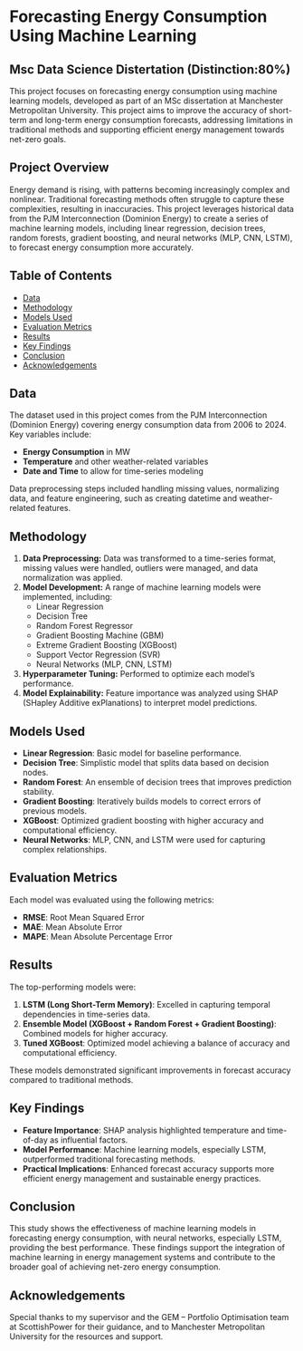 # Forecasting Energy Consumption Using Machine Learning
## Msc Data Science Distertation (Distinction:80%)

This project focuses on forecasting energy consumption using machine learning models, developed as part of an MSc dissertation at Manchester Metropolitan University. This project aims to improve the accuracy of short-term and long-term energy consumption forecasts, addressing limitations in traditional methods and supporting efficient energy management towards net-zero goals.

## Project Overview

Energy demand is rising, with patterns becoming increasingly complex and nonlinear. Traditional forecasting methods often struggle to capture these complexities, resulting in inaccuracies. This project leverages historical data from the PJM Interconnection (Dominion Energy) to create a series of machine learning models, including linear regression, decision trees, random forests, gradient boosting, and neural networks (MLP, CNN, LSTM), to forecast energy consumption more accurately.

## Table of Contents

- [Data](#data)
- [Methodology](#methodology)
- [Models Used](#models-used)
- [Evaluation Metrics](#evaluation-metrics)
- [Results](#results)
- [Key Findings](#key-findings)
- [Conclusion](#conclusion)
- [Acknowledgements](#acknowledgements)

## Data

The dataset used in this project comes from the PJM Interconnection (Dominion Energy) covering energy consumption data from 2006 to 2024. Key variables include:
- **Energy Consumption** in MW
- **Temperature** and other weather-related variables
- **Date and Time** to allow for time-series modeling

Data preprocessing steps included handling missing values, normalizing data, and feature engineering, such as creating datetime and weather-related features.

## Methodology

1. **Data Preprocessing:** Data was transformed to a time-series format, missing values were handled, outliers were managed, and data normalization was applied.
2. **Model Development:** A range of machine learning models were implemented, including:
   - Linear Regression
   - Decision Tree
   - Random Forest Regressor
   - Gradient Boosting Machine (GBM)
   - Extreme Gradient Boosting (XGBoost)
   - Support Vector Regression (SVR)
   - Neural Networks (MLP, CNN, LSTM)
3. **Hyperparameter Tuning:** Performed to optimize each model’s performance.
4. **Model Explainability:** Feature importance was analyzed using SHAP (SHapley Additive exPlanations) to interpret model predictions.

## Models Used

- **Linear Regression**: Basic model for baseline performance.
- **Decision Tree**: Simplistic model that splits data based on decision nodes.
- **Random Forest**: An ensemble of decision trees that improves prediction stability.
- **Gradient Boosting**: Iteratively builds models to correct errors of previous models.
- **XGBoost**: Optimized gradient boosting with higher accuracy and computational efficiency.
- **Neural Networks**: MLP, CNN, and LSTM were used for capturing complex relationships.

## Evaluation Metrics

Each model was evaluated using the following metrics:
- **RMSE**: Root Mean Squared Error
- **MAE**: Mean Absolute Error
- **MAPE**: Mean Absolute Percentage Error

## Results

The top-performing models were:
1. **LSTM (Long Short-Term Memory)**: Excelled in capturing temporal dependencies in time-series data.
2. **Ensemble Model (XGBoost + Random Forest + Gradient Boosting)**: Combined models for higher accuracy.
3. **Tuned XGBoost**: Optimized model achieving a balance of accuracy and computational efficiency.

These models demonstrated significant improvements in forecast accuracy compared to traditional methods.

## Key Findings

- **Feature Importance**: SHAP analysis highlighted temperature and time-of-day as influential factors.
- **Model Performance**: Machine learning models, especially LSTM, outperformed traditional forecasting methods.
- **Practical Implications**: Enhanced forecast accuracy supports more efficient energy management and sustainable energy practices.

## Conclusion

This study shows the effectiveness of machine learning models in forecasting energy consumption, with neural networks, especially LSTM, providing the best performance. These findings support the integration of machine learning in energy management systems and contribute to the broader goal of achieving net-zero energy consumption.

## Acknowledgements

Special thanks to my supervisor and the GEM – Portfolio Optimisation team at ScottishPower for their guidance, and to Manchester Metropolitan University for the resources and support.

